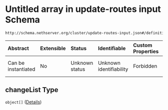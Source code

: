 # Untitled array in update-routes input Schema

```txt
http://schema.nethserver.org/cluster/update-routes-input.json#/definitions/changeList
```



| Abstract            | Extensible | Status         | Identifiable            | Custom Properties | Additional Properties | Access Restrictions | Defined In                                                                            |
| :------------------ | :--------- | :------------- | :---------------------- | :---------------- | :-------------------- | :------------------ | :------------------------------------------------------------------------------------ |
| Can be instantiated | No         | Unknown status | Unknown identifiability | Forbidden         | Allowed               | none                | [update-routes-input.json\*](cluster/update-routes-input.json "open original schema") |

## changeList Type

`object[]` ([Details](update-routes-input-definitions-changelist-items.md))
